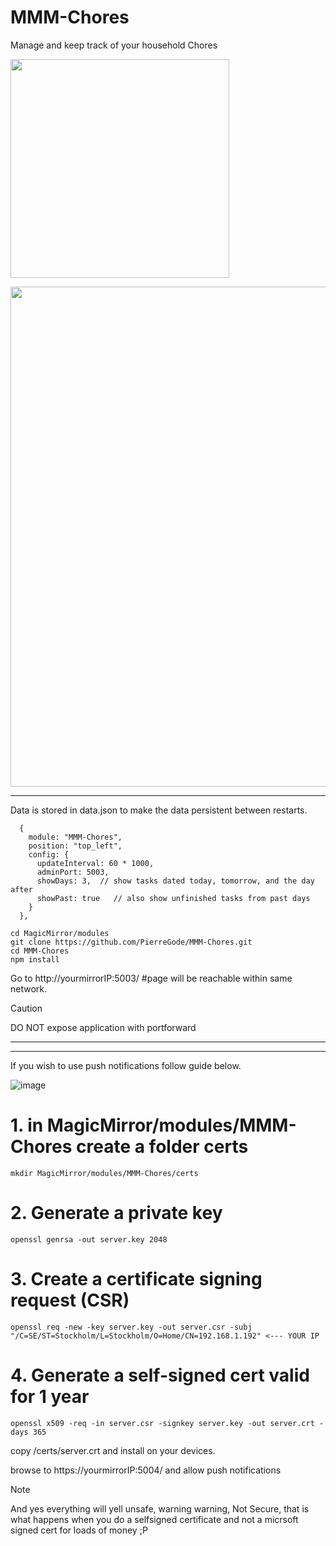 # MMM-Chores
Manage and keep track of your household Chores
<p>
  
<img src="https://github.com/user-attachments/assets/88849ed9-0961-4aeb-a2f3-66e0d91f16a8" width="350" />
<p></p>


<img src="https://github.com/user-attachments/assets/258844d6-6457-4b48-ac64-af637ec059a4" width="800" />


______________________________________________________________________________________________



Data is stored in data.json to make the data persistent between restarts.


```
  {
    module: "MMM-Chores",
    position: "top_left",
    config: {
      updateInterval: 60 * 1000,
      adminPort: 5003,
      showDays: 3,  // show tasks dated today, tomorrow, and the day after
      showPast: true   // also show unfinished tasks from past days
    }
  },
```

```
cd MagicMirror/modules
git clone https://github.com/PierreGode/MMM-Chores.git
cd MMM-Chores
npm install
```


Go to http://yourmirrorIP:5003/ #page will be reachable within same network.
> [!CAUTION]
> DO NOT expose application with portforward


______________________________________________________________________________________________
______________________________________________________________________________________________


If you wish to use push notifications follow guide below. 


![image](https://github.com/user-attachments/assets/aa99d0b8-c31e-41f9-b7b9-e4a8d93cd9d1)

# 1. in MagicMirror/modules/MMM-Chores create a folder certs
```
mkdir MagicMirror/modules/MMM-Chores/certs
```

# 2. Generate a private key
```
openssl genrsa -out server.key 2048
```
# 3. Create a certificate signing request (CSR)
```
openssl req -new -key server.key -out server.csr -subj "/C=SE/ST=Stockholm/L=Stockholm/O=Home/CN=192.168.1.192" <--- YOUR IP
```

# 4. Generate a self-signed cert valid for 1 year
```
openssl x509 -req -in server.csr -signkey server.key -out server.crt -days 365
```

copy /certs/server.crt and install on your devices.

browse to https://yourmirrorIP:5004/ and allow push notifications
> [!NOTE]
> And yes everything will yell unsafe, warning warning, Not Secure, that is what happens when you do a selfsigned certificate and not a micrsoft signed cert for loads of money ;P

